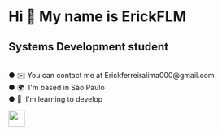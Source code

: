  <h1>Hi 👋 My name is ErickFLM</h1>


<h2>Systems Development student</h2>

<br>
● ✉️ You can contact me at Erickferreiralima000@gmail.com<br>
● 🌍  I'm based in São Paulo<br>
● 🧠  I'm learning to develop 


<p align="left"> <a href="https://discord.com/users/335935397580242955" target="_blank" rel="noreferrer"><img src="https://raw.githubusercontent.com/danielcranney/readme-generator/main/public/icons/socials/discord.svg" width="32" height="32" /></a>

